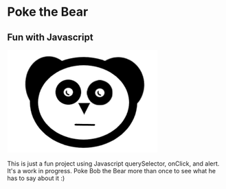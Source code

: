 # Poke the Bear
## Fun with Javascript
![bear](img/bear.png)

This is just a fun project using Javascript querySelector, onClick, and alert.  It's a work in progress.  Poke Bob the Bear more than once to see what he has to say about it :)
